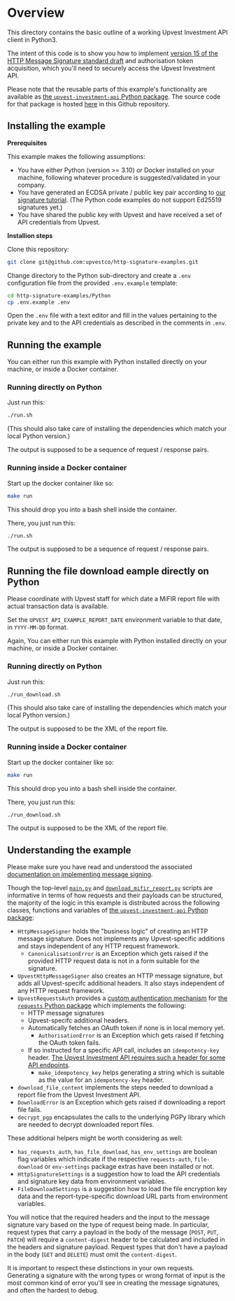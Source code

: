 # Overview

This directory contains the basic outline of a working Upvest
Investment API client in Python3.

The intent of this code is to show you how to implement [version 15 of the
HTTP Message Signature standard draft](https://datatracker.ietf.org/doc/html/draft-ietf-httpbis-message-signatures-15)
and authorisation token acquisition, which you'll need to securely access
the Upvest Investment API.

Please note that the reusable parts of this example's functionality are
available as [the `upvest-investment-api` Python package](https://pypi.org/project/upvest-investment-api/).
The source code for that package is hosted [here](https://github.com/upvestco/http-signature-examples/tree/main/Python/pkg/upvest_investment_api)
in this Github repository.


## Installing the example

**Prerequisites**

This example makes the following assumptions:

- You have either Python (version >= 3.10) or Docker
  installed on your machine, following whatever procedure is
  suggested/validated in your company.
- You have generated an ECDSA private / public key pair according to
  [our signature tutorial](https://docs.upvest.co/tutorials/implementing_http_signatures_v15#ecdsa).
  (The Python code examples do not support Ed25519 signatures yet.)
- You have shared the public key with Upvest and have
  received a set of API credentials from Upvest.

**Installion steps**

Clone this repository:

```sh
git clone git@github.com:upvestco/http-signature-examples.git
```

Change directory to the Python sub-directory and create
a `.env` configuration file from the provided `.env.example` template:

```sh
cd http-signature-examples/Python
cp .env.example .env
```

Open the `.env` file with a text editor and fill in the values pertaining
to the private key and to the API credentials as described in the comments in
`.env`.


## Running the example

You can either run this example with Python installed directly on your
machine, or inside a Docker container.

### Running directly on Python

Just run this:

```sh
./run.sh
```

(This should also take care of installing the dependencies which match your
local Python version.)

The output is supposed to be a sequence of request / response pairs.

### Running inside a Docker container

Start up the docker container like so:

```sh
make run
```

This should drop you into a bash shell inside the container.

There, you just run this:

```sh
./run.sh
```

The output is supposed to be a sequence of request / response pairs.


## Running the file download eample directly on Python

Please coordinate with Upvest staff for which date a MiFIR report file with
actual transaction data is available.

Set the `UPVEST_API_EXAMPLE_REPORT_DATE` environment variable to that date, in
`YYYY-MM-DD` format.

Again, You can either run this example with Python installed directly on your
machine, or inside a Docker container.

### Running directly on Python

Just run this:

```sh
./run_download.sh
```

(This should also take care of installing the dependencies which match your
local Python version.)

The output is supposed to be the XML of the report file.

### Running inside a Docker container

Start up the docker container like so:

```sh
make run
```

This should drop you into a bash shell inside the container.

There, you just run this:

```sh
./run_download.sh
```

The output is supposed to be the XML of the report file.


## Understanding the example

Please make sure you have read and understood the associated
[documentation on implementing message
signing](https://docs.upvest.co/tutorials/implementing_http_signatures_v15).

Though the top-level [`main.py`](./main.py) and [`download_mifir_report.py`](./download_mifir_report.py)
scripts are informative in terms of how requests and their payloads can be
structured, the majority of the logic in this example is distributed across
the following classes, functions and variables of [the `upvest-investment-api` Python package](https://pypi.org/project/upvest-investment-api/):

- `HttpMessageSigner` holds the "business logic" of creating an HTTP message signature. Does not implements any Upvest-specific additions and stays independent of any HTTP request framework.
  - `CanonicalisationError` is an Exception which gets raised if the provided HTTP request data is not in a form suitable for the signature.
- `UpvestHttpMessageSigner` also creates an HTTP message signature, but adds all Upvest-specifc additional headers. It also stays independent of any HTTP request framework.
- `UpvestRequestsAuth` provides a [custom authentication mechanism](https://requests.readthedocs.io/en/latest/user/advanced/#custom-authentication) for [the `requests` Python package](https://requests.readthedocs.io/en/latest/) which implements the following:
  - HTTP message signatures
  - Upvest-specifc additional headers.
  - Automatically fetches an OAuth token if none is in local memory yet.
    - `AuthorisationError` is an Exception which gets raised if fetching the OAuth token fails.
  - If so instructed for a specific API call, includes an `idempotency-key` header. [The Upvest Investment API requires such a header for some API endpoints](https://docs.upvest.co/concepts/api_concepts/idempotency).
    - `make_idempotency_key` helps generating a string which is suitable as the value for an `idempotency-key` header.
- `download_file_content` implements the steps needed to download a report file from the Upvest Investment API.
- `DownloadError` is an Exception which gets raised if downloading a report file fails.
- `decrypt_pgp` encapsulates the calls to the underlying PGPy library which are needed to decrypt downloaded report files.

These additional helpers might be worth considering as well:

- `has_requests_auth`, `has_file_download`, `has_env_settings` are boolean flag variables which indicate if the respective `requests-auth`, `file-download` or `env-settings` package extras have been installed or not.
- `HttpSignatureSettings` is a suggestion how to load the API credentials and signature key data from environment variables.
- `FileDownloadSettings` is a suggestion how to load the file encryption key data and the report-type-specific download URL parts from environment variables.

You will notice that the required headers and the input to the message
signature vary based on the type of request being made. In
particular, request types that carry a payload in the body of the
message (`POST`, `PUT`, `PATCH`) will require a `content-digest`
header to be calculated and included in the headers and signature
payload. Request types that don't have a payload in the body (`GET`
and `DELETE`) must omit the `content-digest`.

It is important to respect these distinctions in your own requests.
Generating a signature with the wrong types or wrong format of input
is the most common kind of error you'll see in creating the message
signatures, and often the hardest to debug.
